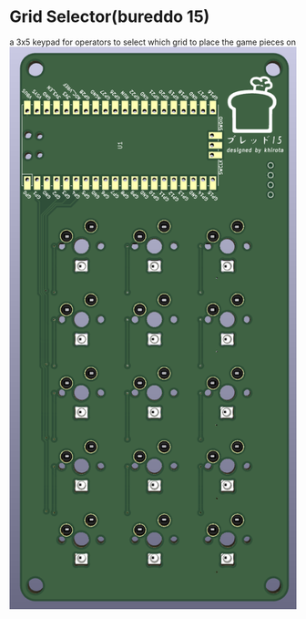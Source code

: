 # Grid Selector(bureddo 15)
a 3x5 keypad for operators to select which grid to place the game pieces on
![pcb_preview](https://github.com/kohai01/grid-selector/blob/main/pictures/pcb_preview.png?raw=true "Employee Data title")
